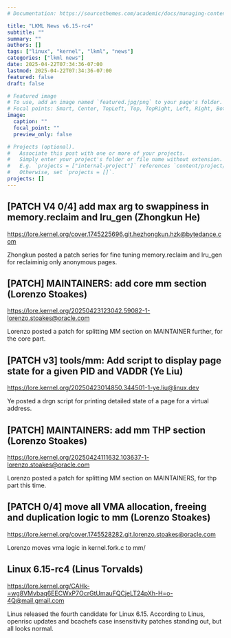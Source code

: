 ```yaml
---
# Documentation: https://sourcethemes.com/academic/docs/managing-content/

title: "LKML News v6.15-rc4"
subtitle: ""
summary: ""
authors: []
tags: ["linux", "kernel", "lkml", "news"]
categories: ["lkml news"]
date: 2025-04-22T07:34:36-07:00
lastmod: 2025-04-22T07:34:36-07:00
featured: false
draft: false

# Featured image
# To use, add an image named `featured.jpg/png` to your page's folder.
# Focal points: Smart, Center, TopLeft, Top, TopRight, Left, Right, BottomLeft, Bottom, BottomRight.
image:
  caption: ""
  focal_point: ""
  preview_only: false

# Projects (optional).
#   Associate this post with one or more of your projects.
#   Simply enter your project's folder or file name without extension.
#   E.g. `projects = ["internal-project"]` references `content/project/deep-learning/index.md`.
#   Otherwise, set `projects = []`.
projects: []
---
```


[PATCH V4 0/4] add max arg to swappiness in memory.reclaim and lru_gen (Zhongkun He)
------------------------------------------------------------------------------------

https://lore.kernel.org/cover.1745225696.git.hezhongkun.hzk@bytedance.com

Zhongkun posted a patch series for fine tuning memory.reclaim and lru_gen for
reclaiminig only anonymous pages.


[PATCH] MAINTAINERS: add core mm section (Lorenzo Stoakes)
----------------------------------------------------------

https://lore.kernel.org/20250423123042.59082-1-lorenzo.stoakes@oracle.com

Lorenzo posted a patch for splitting MM section on MAINTAINER further, for the
core part.


[PATCH v3] tools/mm: Add script to display page state for a given PID and VADDR (Ye Liu)
----------------------------------------------------------------------------------------

https://lore.kernel.org/20250423014850.344501-1-ye.liu@linux.dev

Ye posted a drgn script for printing detailed state of a page for a virtual
address.


[PATCH] MAINTAINERS: add mm THP section (Lorenzo Stoakes)
---------------------------------------------------------

https://lore.kernel.org/20250424111632.103637-1-lorenzo.stoakes@oracle.com

Lorenzo posted a patch for splitting MM section on MAINTAINERS, for thp part
this time.


[PATCH 0/4] move all VMA allocation, freeing and duplication logic to mm (Lorenzo Stoakes)
------------------------------------------------------------------------------------------

https://lore.kernel.org/cover.1745528282.git.lorenzo.stoakes@oracle.com

Lorenzo moves vma logic in kernel.fork.c to mm/


Linux 6.15-rc4 (Linus Torvalds)
-------------------------------

https://lore.kernel.org/CAHk-=wg8VMvbaq6EECWxP7OcrGtUmauFQCjeLT24pXh-H=o-4Q@mail.gmail.com

Linus released the fourth candidate for Linux 6.15.  According to Linus,
openrisc updates and bcachefs case insensitivity patches standing out, but all
looks normal.
